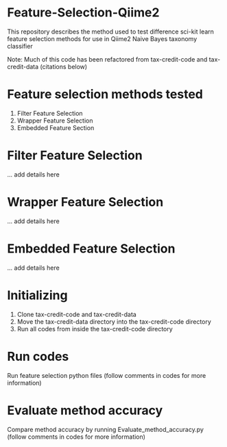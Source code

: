 # Feature-Selection-Qiime2

This repository describes the method used to test difference sci-kit learn feature selection methods for use in Qiime2 Naive Bayes taxonomy classifier

Note: Much of this code has been refactored from tax-credit-code and tax-credit-data (citations below)

# Feature selection methods tested

1. Filter Feature Selection
3. Wrapper Feature Selection
4. Embedded Feature Section 

# Filter Feature Selection
... add details here

# Wrapper Feature Selection
... add details here

# Embedded Feature Selection
... add details here 

# Initializing 
1. Clone tax-credit-code and tax-credit-data
2. Move the tax-credit-data directory into the tax-credit-code directory
3. Run all codes from inside the tax-credit-code directory

# Run codes 

Run feature selection python files (follow comments in codes for more information)

# Evaluate method accuracy

Compare method accuracy by running Evaluate_method_accuracy.py (follow comments in codes for more information)
